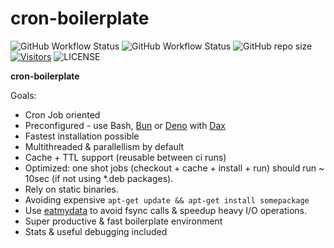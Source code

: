 # cron-boilerplate

![GitHub Workflow Status](https://img.shields.io/github/actions/workflow/status/borestad/cron-boilerplate/cron.yml?style=for-the-badge)
![GitHub Workflow Status](https://counterapi.com/counter.svg?ns=codeit.se&action=view&key=cronboilerplate&style=big&startNumber=1&color=blue)
![GitHub repo size](https://img.shields.io/github/repo-size/borestad/cron-boilerplate?style=for-the-badge)
[![Visitors](https://api.visitorbadge.io/api/combined?path=http://github.com/borestad/cron-boilerplate&label=HITS&countColor=%23007EC5)](https://visitorbadge.io/status?path=https://github.com/borestad/cron-boilerplate)
![LICENSE](https://img.shields.io/badge/license-MIT-blue?style=for-the-badge)

**cron-boilerplate**

Goals:

- Cron Job oriented
- Preconfigured - use Bash, [Bun](https://bun.sh) or [Deno](https://deno.land/) with
  [Dax](https://github.com/dsherret/dax)
- Fastest installation possible
- Multithreaded & parallellism by default
- Cache + TTL support (reusable between ci runs)
- Optimized: one shot jobs (checkout + cache + install + run) should run ~ 10sec
  (if not using *.deb packages).
- Rely on static binaries.
- Avoiding expensive `apt-get update && apt-get install somepackage`
- Use [eatmydata](https://github.com/stewartsmith/libeatmydata) to avoid fsync
  calls & speedup heavy I/O operations.
- Super productive & fast boilerplate environment
- Stats & useful debugging included
